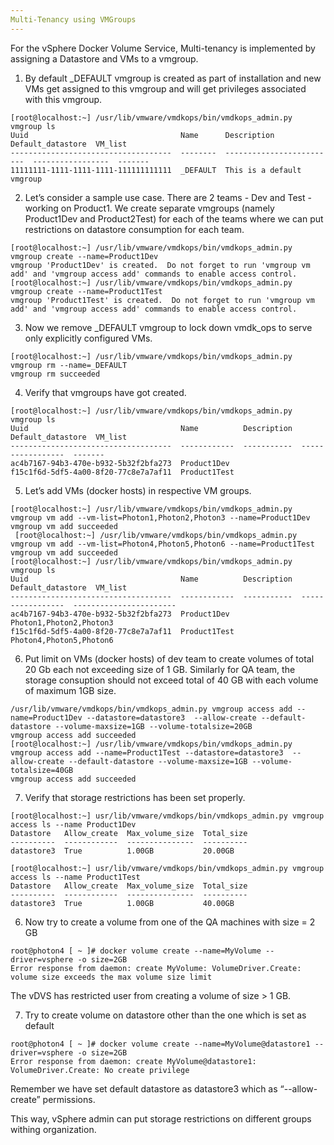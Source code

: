 ```yaml
---
Multi-Tenancy using VMGroups
---
```


For the vSphere Docker Volume Service, Multi-tenancy is implemented by assigning a Datastore and VMs to a vmgroup. 
1.	By default _DEFAULT vmgroup is created as part of installation and new VMs get assigned to this vmgroup and will get privileges associated with this vmgroup.

```
[root@localhost:~] /usr/lib/vmware/vmdkops/bin/vmdkops_admin.py vmgroup ls
Uuid                                  Name      Description                Default_datastore  VM_list
------------------------------------  --------  -------------------------  -----------------  -------
11111111-1111-1111-1111-111111111111  _DEFAULT  This is a default vmgroup
```

2.	Let’s consider a sample use case. There are 2 teams - Dev and Test - working on Product1.
We create separate vmgroups (namely Product1Dev and Product2Test) for each of the teams where we can put restrictions on datastore consumption for each team.

```
[root@localhost:~] /usr/lib/vmware/vmdkops/bin/vmdkops_admin.py vmgroup create --name=Product1Dev
vmgroup 'Product1Dev' is created.  Do not forget to run 'vmgroup vm add' and 'vmgroup access add' commands to enable access control.
[root@localhost:~] /usr/lib/vmware/vmdkops/bin/vmdkops_admin.py vmgroup create --name=Product1Test
vmgroup 'Product1Test' is created.  Do not forget to run 'vmgroup vm add' and 'vmgroup access add' commands to enable access control.
```
3. Now we remove _DEFAULT vmgroup to lock down vmdk_ops to serve only explicitly configured VMs.
```
[root@localhost:~] /usr/lib/vmware/vmdkops/bin/vmdkops_admin.py vmgroup rm --name=_DEFAULT
vmgroup rm succeeded
```

4. Verify that vmgroups have got created.
```
[root@localhost:~] /usr/lib/vmware/vmdkops/bin/vmdkops_admin.py vmgroup ls
Uuid                                  Name          Description  Default_datastore  VM_list
------------------------------------  ------------  -----------  -----------------  -------
ac4b7167-94b3-470e-b932-5b32f2bfa273  Product1Dev
f15c1f6d-5df5-4a00-8f20-77c8e7a7af11  Product1Test
```

5.	Let’s add VMs (docker hosts) in respective VM groups.

```
[root@localhost:~] /usr/lib/vmware/vmdkops/bin/vmdkops_admin.py vmgroup vm add --vm-list=Photon1,Photon2,Photon3 --name=Product1Dev
vmgroup vm add succeeded
 [root@localhost:~] /usr/lib/vmware/vmdkops/bin/vmdkops_admin.py vmgroup vm add --vm-list=Photon4,Photon5,Photon6 --name=Product1Test
vmgroup vm add succeeded
[root@localhost:~] /usr/lib/vmware/vmdkops/bin/vmdkops_admin.py vmgroup ls
Uuid                                  Name          Description  Default_datastore  VM_list
------------------------------------  ------------  -----------  -----------------  -----------------------
ac4b7167-94b3-470e-b932-5b32f2bfa273  Product1Dev                                   Photon1,Photon2,Photon3
f15c1f6d-5df5-4a00-8f20-77c8e7a7af11  Product1Test                                  Photon4,Photon5,Photon6
```

6.	Put limit on VMs (docker hosts) of dev team to create volumes of total 20 Gb each not exceeding size of 1 GB. Similarly for QA team, the storage consuption should not exceed total of 40 GB with each volume of maximum 1GB size.

```
/usr/lib/vmware/vmdkops/bin/vmdkops_admin.py vmgroup access add --name=Product1Dev --datastore=datastore3  --allow-create --default-datastore --volume-maxsize=1GB --volume-totalsize=20GB
vmgroup access add succeeded
[root@localhost:~] /usr/lib/vmware/vmdkops/bin/vmdkops_admin.py vmgroup access add --name=Product1Test --datastore=datastore3  --allow-create --default-datastore --volume-maxsize=1GB --volume-totalsize=40GB
vmgroup access add succeeded
```

7. Verify that storage restrictions has been set properly.
```
[root@localhost:~] usr/lib/vmware/vmdkops/bin/vmdkops_admin.py vmgroup access ls --name Product1Dev
Datastore   Allow_create  Max_volume_size  Total_size
----------  ------------  ---------------  ----------
datastore3  True          1.00GB           20.00GB

[root@localhost:~] usr/lib/vmware/vmdkops/bin/vmdkops_admin.py vmgroup access ls --name Product1Test
Datastore   Allow_create  Max_volume_size  Total_size
----------  ------------  ---------------  ----------
datastore3  True          1.00GB           40.00GB
```

6. Now try to create a volume from one of the QA machines with size = 2 GB

```
root@photon4 [ ~ ]# docker volume create --name=MyVolume --driver=vsphere -o size=2GB
Error response from daemon: create MyVolume: VolumeDriver.Create: volume size exceeds the max volume size limit
```

The vDVS has restricted user from creating a volume of size > 1 GB.

7.	Try to create volume on datastore other than the one which is set as default

```
root@photon4 [ ~ ]# docker volume create --name=MyVolume@datastore1 --driver=vsphere -o size=2GB
Error response from daemon: create MyVolume@datastore1: VolumeDriver.Create: No create privilege
```

Remember we have set default datastore as datastore3 which as “--allow-create” permissions.

This way, vSphere admin can put storage restrictions on different groups withing organization.
